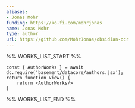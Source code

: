 ```yaml
---
aliases:
- Jonas Mohr
funding: https://ko-fi.com/mohrjonas
name: Jonas Mohr
type: author
url: https://github.com/MohrJonas/obsidian-ocr
---
```



%% WORKS_LIST_START %%

```datacorejsx
const { AuthorWorks } = await dc.require('basement/datacore/authors.jsx');
return function View() {
    return <AuthorWorks/>
}
```
%% WORKS_LIST_END %%